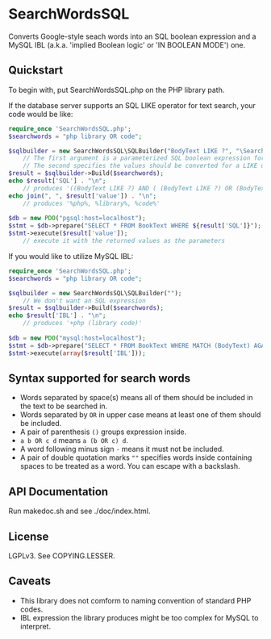 # SearchWordsSQL
Converts Google-style seach words into an SQL boolean expression and a MySQL IBL (a.k.a. 'implied Boolean logic' or 'IN BOOLEAN MODE') one.

## Quickstart
To begin with, put SearchWordsSQL.php on the PHP library path.

If the database server supports an SQL LIKE operator for text search, your code would be like:
```php
require_once 'SearchWordsSQL.php';
$searchwords = "php library OR code";

$sqlbuilder = new SearchWordsSQL\SQLBuilder("BodyText LIKE ?", "\SearchWordsSQL\SQLLikeValueCallback");
    // The first argument is a parameterized SQL boolean expression for each word
    // The second specifies the values should be converted for a LIKE operator.
$result = $sqlbuilder->Build($searchwords);
echo $result['SQL'] . "\n";
    // produces '((BodyText LIKE ?) AND ( (BodyText LIKE ?) OR (BodyText LIKE ?) ) )'
echo join(", ", $result['value']) . "\n";
    // produces '%php%, %library%, %code%'
    
$db = new PDO("pgsql:host=localhost");
$stmt = $db->prepare("SELECT * FROM BookText WHERE ${result['SQL']}");
$stmt->execute($result['value']);
	// execute it with the returned values as the parameters
```

If you would like to utilize MySQL IBL:
```php
require_once 'SearchWordsSQL.php';
$searchwords = "php library OR code";

$sqlbuilder = new SearchWordsSQL\SQLBuilder("");
	// We don't want an SQL expression
$result = $sqlbuilder->Build($searchwords);
echo $result['IBL'] . "\n";
	// produces '+php (library code)'
    
$db = new PDO("mysql:host=localhost");
$stmt = $db->prepare("SELECT * FROM BookText WHERE MATCH (BodyText) AGAINST (? IN BOOLEAN MODE)");
$stmt->execute(array($result['IBL']));
```

## Syntax supported for search words
* Words separated by space(s) means all of them should be included in the text to be searched in.
* Words separated by ` OR ` in upper case means at least one of them should be included.
* A pair of parenthesis `()` groups expression inside.
* `a b OR c d` means `a (b OR c) d`.
* A word following minus sign `-` means it must not be included.
* A pair of double quotation marks `""` specifies words inside containing spaces to be treated as a word. You can escape with a backslash.

## API Documentation
Run makedoc.sh and see ./doc/index.html.

## License
LGPLv3. See COPYING.LESSER.

## Caveats
* This library does not comform to naming convention of standard PHP codes.
* IBL expression the library produces might be too complex for MySQL to interpret.
